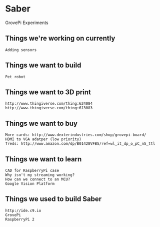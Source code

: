 # Saber
GrovePi Experiments

## Things we're working on currently
    Adding sensors
    

## Things we want to build
    Pet robot
    
## Things we want to 3D print
    http://www.thingiverse.com/thing:624084
    http://www.thingiverse.com/thing:613083

## Things we want to buy
    More cards: http://www.dexterindustries.com/shop/grovepi-board/
    HDMI to VGA adatper (low priority)
    Treds: http://www.amazon.com/dp/B01428VFBS/ref=wl_it_dp_o_pC_nS_ttl
    
    

## Things we want to learn
    CAD for RaspberryPi case
    Why isn't my streaming working?
    How can we connect to an MCU?
    Google Vision Platform
    

## Things we used to build Saber
    http://ide.c9.io
    GrovePi
    RaspberryPi 2


